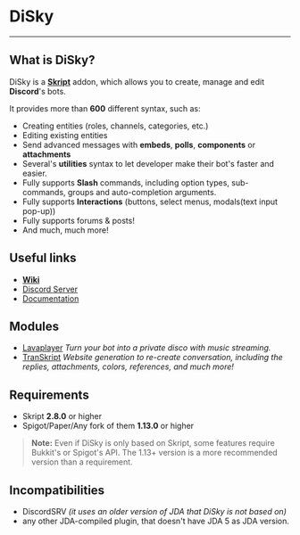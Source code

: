# DiSky

*** 

## What is DiSky?

DiSky is a **[Skript](https://github.com/SkriptLang/Skript/)** addon, which allows you to create, manage and edit **Discord**'s bots.

It provides more than **600** different syntax, such as:

* Creating entities (roles, channels, categories, etc.)
* Editing existing entities
* Send advanced messages with **embeds**, **polls**, **components** or **attachments**
* Several's **utilities** syntax to let developer make their bot's faster and easier.
* Fully supports **Slash** commands, including option types, sub-commands, groups and auto-completion arguments.
* Fully supports **Interactions** (buttons, select menus, modals(text input pop-up))
* Fully supports forums & posts!
* And much, much more!

## Useful links

* [**Wiki**](https://disky.me/docs/)
* [Discord Server](https://disky.me/discord)
* [Documentation](https://disky.me/docs/home/)

## Modules

* [Lavaplayer](https://disky.me/docs/modules/lavaplayer/) *Turn your bot into a private disco with music streaming.*
* [TranSkript](https://disky.me/docs/modules/transkript/) *Website generation to re-create conversation, including the replies, attachments, colors, references, and much more!*

## Requirements

* Skript **2.8.0** or higher
* Spigot/Paper/Any fork of them **1.13.0** or higher

> **Note:** Even if DiSky is only based on Skript, some features require Bukkit's or Spigot's API. The 1.13+ version is a more recommended version than a requirement.

## Incompatibilities

* DiscordSRV *(it uses an older version of JDA that DiSky is not based on)*
* any other JDA-compiled plugin, that doesn't have JDA 5 as JDA version.
